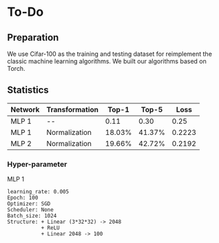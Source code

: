 # To-Do

## Preparation
We use Cifar-100 as the training and testing dataset for reimplement the classic machine learning algorithms. We built our algorithms based on Torch.


## Statistics
| Network | Transformation | Top-1   | Top-5  | Loss   |
|---------|----------------|---------|--------|--------|
| MLP 1   | --             | 0.11    | 0.30   | 0.25   |
| MLP 1   | Normalization  | 18.03%  | 41.37% | 0.2223 |
| MLP 2   | Normalization  | 19.66%  | 42.72% | 0.2192 |





### Hyper-parameter

MLP 1
```
learning_rate: 0.005
Epoch: 100
Optimizer: SGD
Scheduler: None
Batch_size: 1024
Structure: + Linear (3*32*32) -> 2048
           + ReLU
           + Linear 2048 -> 100
```
